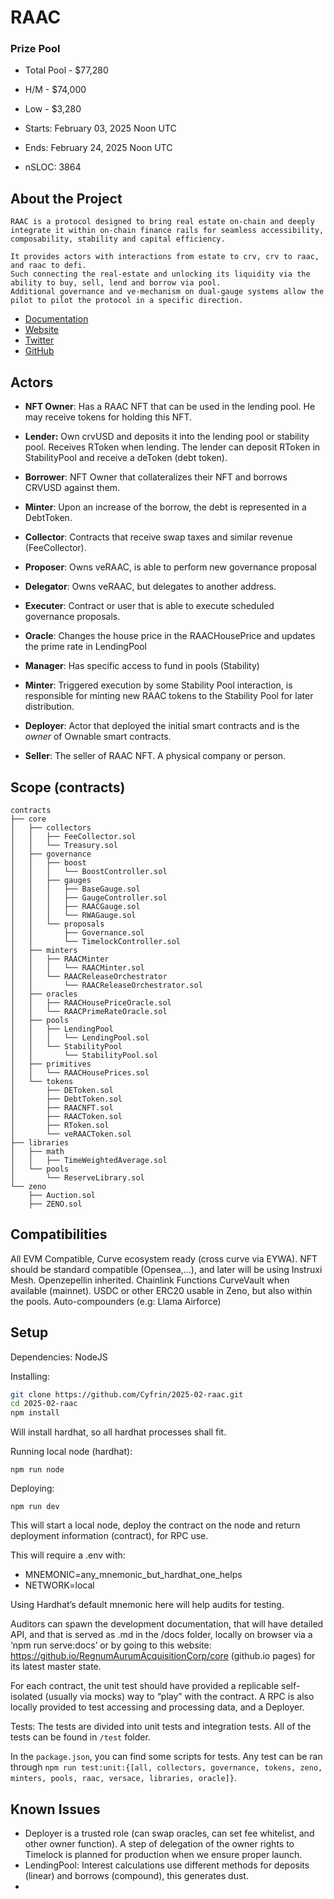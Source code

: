 # RAAC

### Prize Pool

- Total Pool - $77,280
- H/M - $74,000
- Low - $3,280

- Starts: February 03, 2025 Noon UTC
- Ends: February 24, 2025 Noon UTC

- nSLOC: 3864

[//]: # (contest-details-open)

## About the Project

```
RAAC is a protocol designed to bring real estate on-chain and deeply integrate it within on-chain finance rails for seamless accessibility, composability, stability and capital efficiency.

It provides actors with interactions from estate to crv, crv to raac, and raac to defi.
Such connecting the real-estate and unlocking its liquidity via the ability to buy, sell, lend and borrow via pool.
Additional governance and ve-mechanism on dual-gauge systems allow the pilot to pilot the protocol in a specific direction.

```

- [Documentation](https://github.com/Cyfrin/2025-02-raac/tree/main/docs)
- [Website](www.raac.io)
- [Twitter](www.twitter.com/RegnumAurum)
- [GitHub](www.github.com/RegnumAurumAcquisitionCorp)


## Actors

- **NFT Owner**: Has a RAAC NFT that can be used in the lending pool. He may receive tokens for holding this NFT.

- **Lender:** Own crvUSD and deposits it into the lending pool or stability pool. Receives RToken when lending. The lender can deposit RToken in StabilityPool and receive a deToken (debt token).
- **Borrower**: NFT Owner that collateralizes their NFT and borrows CRVUSD against them.
- **Minter**: Upon an increase of the borrow, the debt is represented in a DebtToken.
- **Collector**: Contracts that receive swap taxes and similar revenue (FeeCollector).
- **Proposer**: Owns veRAAC, is able to perform new governance proposal
- **Delegator**: Owns veRAAC, but delegates to another address.
- **Executer**: Contract or user that is able to execute scheduled governance proposals.
- **Oracle**: Changes the house price in the RAACHousePrice and updates the prime rate in LendingPool
- **Manager**: Has specific access to fund in pools (Stability)
- **Minter**: Triggered execution by some Stability Pool interaction, is responsible for minting new RAAC tokens to the Stability Pool for later distribution.
- **Deployer**: Actor that deployed the initial smart contracts and is the *owner* of Ownable smart contracts.
- **Seller**: The seller of RAAC NFT. A physical company or person.

[//]: # (contest-details-close)

[//]: # (scope-open)

## Scope (contracts)


```
contracts
├── core
│   ├── collectors
│   │   ├── FeeCollector.sol
│   │   └── Treasury.sol
│   ├── governance
│   │   ├── boost
│   │   │   └── BoostController.sol
│   │   ├── gauges
│   │   │   ├── BaseGauge.sol
│   │   │   ├── GaugeController.sol
│   │   │   ├── RAACGauge.sol
│   │   │   └── RWAGauge.sol
│   │   └── proposals
│   │       ├── Governance.sol
│   │       └── TimelockController.sol
│   ├── minters
│   │   ├── RAACMinter
│   │   │   └── RAACMinter.sol
│   │   └── RAACReleaseOrchestrator
│   │       └── RAACReleaseOrchestrator.sol
│   ├── oracles
│   │   ├── RAACHousePriceOracle.sol
│   │   └── RAACPrimeRateOracle.sol
│   ├── pools
│   │   ├── LendingPool
│   │   │   └── LendingPool.sol
│   │   └── StabilityPool
│   │       └── StabilityPool.sol
│   ├── primitives
│   │   └── RAACHousePrices.sol
│   └── tokens
│       ├── DEToken.sol
│       ├── DebtToken.sol
│       ├── RAACNFT.sol
│       ├── RAACToken.sol
│       ├── RToken.sol
│       └── veRAACToken.sol
├── libraries
│   ├── math
│   │   ├── TimeWeightedAverage.sol
│   └── pools
│       └── ReserveLibrary.sol
└── zeno
    ├── Auction.sol
    ├── ZENO.sol
```

## Compatibilities

All EVM Compatible, Curve ecosystem ready (cross curve via EYWA).
NFT should be standard compatible (Opensea,...), and later will be using Instruxi Mesh.
Openzepellin inherited.
Chainlink Functions
CurveVault when available (mainnet).
USDC or other ERC20 usable in Zeno, but also within the pools.
Auto-compounders (e.g: Llama Airforce)

[//]: # (scope-close)

[//]: # (getting-started-open)

## Setup

Dependencies: NodeJS

Installing:
```bash
git clone https://github.com/Cyfrin/2025-02-raac.git
cd 2025-02-raac
npm install
```

Will install hardhat, so all hardhat processes shall fit.

Running local node (hardhat):
```
npm run node
```


Deploying:
```
npm run dev
```

This will start a local node, deploy the contract on the node and return deployment information (contract), for RPC use.

This will require a .env with:
- MNEMONIC=any_mnemonic_but_hardhat_one_helps
- NETWORK=local

Using Hardhat’s default mnemonic here will help audits for testing.

Auditors can spawn the development documentation, that will have detailed API, and that is served as .md in the /docs folder, locally on browser via a ‘npm run serve:docs’ or by going to this website: https://github.io/RegnumAurumAcquisitionCorp/core (github.io pages) for its latest master state.

For each contract, the unit test should have provided a replicable self-isolated (usually via mocks) way to “play” with the contract. A RPC is also locally provided to test accessing and processing data, and a Deployer.

Tests:
The tests are divided into unit tests and integration tests. All of the tests can be found in `/test` folder.

In the `package.json`, you can find some scripts for tests.
Any test can be ran through `npm run test:unit:{[all, collectors, governance, tokens, zeno, minters, pools, raac, versace, libraries, oracle]}`.

[//]: # (getting-started-close)

[//]: # (known-issues-open)

## Known Issues

- Deployer is a trusted role (can swap oracles, can set fee whitelist, and other owner function).
A step of delegation of the owner rights to Timelock is planned for production when we ensure proper launch.
- LendingPool: Interest calculations use different methods for deposits (linear) and borrows (compound), this generates dust.
- 
[//]: # (known-issues-close)
